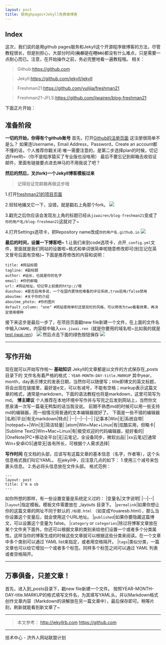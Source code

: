 ```yaml
---
layout: post
title: 使用ghpages+Jekyll免费做博客
---
```


Index
-
这次，我们说的是用github pages服务和Jekyll这个开源程序做博客的方法，尽管教程很长，但是别担心，大部分时间(~~我都是在瞎bb~~)都没有什么难点，只是需要一点耐心而已。注意，在开始操作之前，务必完整地看一遍教程哦。
相关：

> Github:https://github.com

> Jekyll:https://github.com/jekyll/jekyll

> Freshman21:https://github.com/yulijia/freshman21

> Freshman21-JFLS:https://github.com/jiwairen/blog-freshman21

下面正片开始：

准备阶段
-
**一切的开始，你得有个github账号**
首先，打开[Github的注册页面](https://github.com/join)
这注册很简单不是么？
如果连Username，Email Address，Password，Create an account都不懂的话，个人推荐你戳关闭
唯一需要注意的，是第二步选择plan的时候，切记选Free哟~（你不是程序猿买了专业版也没啥用）
最后不要忘记到邮箱去收验证邮件，里面有链接要点进去神马的不用我说了吧？

**然后的然后，叉(fork)一个Jekyll博客模板过来**
>记得验证完邮箱再做这步哦

1.打开[freshman21的项目页面](https://github.com/jiwairen/blog-freshman21)

2.轻轻地~~插~~叉它一下，没错，就是戳右上角那个fork。
![](http://ww3.sinaimg.cn/mw690/ec922a76jw1f0fo02y5dsj20tn02wt8p.jpg)

3.戳完之后你应该会发现左上角的标题已经从`jiwairen/blog-freshman21`变成了`你的用户名/blog-freshman21`这就对了~

4.打开Settings选项卡，把Repository name改成`你的用户名.github.io`
![](http://ww2.sinaimg.cn/mw690/ec922a76jw1f0fo4ye3ufj20jx078dg5.jpg)


**最后的时间，设置一下博客吧~**
1.让我们来到code选项卡，点开`_config.yml`文件，里面就是我们网站的设置啦~格式和单词很简单呢随意修改即可(别忘记在英文冒号后面有空格)~
下面是推荐修改的内容和说明：
```
title: #网站标题
tagline: #副标题
author: #站长，也就是你的名字
email: #你的邮箱
url: #网站地址，切记带上前面的http://哦
duoshuo: #是否启用多说，一个在国内更快但难看的评论系统,true启用/false禁用
aboutme: #关于你的介绍
aboutme_photo: #你的图片
default_column: "one" #网站使用单栏还是双栏的风格，可以修改为two看看效果，再决定使用哪种
```
接下来这步是最后一步了，在项目页面戳new file新建一个文件，在上面的文件名中输入`CNAME`，内容框中输入`xxx.jiwai.ren`（就是你要用的域名啦~比如我的就是[test.jiwai.ren](http://test.jiwai.ren)）
![](http://ww3.sinaimg.cn/mw690/ec922a76jw1f0foeryxayj209h03ya9y.jpg)
然后点击下面的绿色按钮保存
![](http://ww1.sinaimg.cn/mw690/ec922a76jw1f0fofl0pvjj20k709bmxe.jpg)

***

写作开始
-
现在就可以开始写作啦～
**基础知识**
Jekyll的文章都是以文件的方式保存在_posts目录下的
文件名有着严格的格式：`YEAR-MONTH-DAY-title.MARKUP`
其中year，month，day表示博文的发表日期，当然你可以随便写；title即博文的英文标题，将会出现在链接里，最好是e文，可以有减号，不能有空格；markup表示这篇文章的格式，通常是markdown，下面的语法教程也将是markdown，这里可简写为md。
**博主建议**
个人推荐在本地环境中写作并与写完之后发到网站上，当然你文思泉涌一次写一篇毫无鸭梨的话当我没说。
前期不熟悉md的时候可以用一些支持md的编辑器，而一般情况用普通的文本编辑器就好了。
下面是一些不错的编辑器
|名称|平台|有无markdown|特点|
|--|--|--|--|
|记事本|Win|无|系统自带|
|notepad++|Win|无|简洁轻量|
|atom|Win+Mac+Linux|有|炫酷实用，但略卡|
|Sublime Text2|Win+Mac+Linux|有|极受欢迎的代码编辑器，挺好看的|
|OneNote|PC+移动全平台|无|云笔记，全设备同步，微软出品|
|xx云笔记|通常Win+安卓iOS|通常无|各有所长，可根据个人需求选择|

**写作时间**
在文档的头部，应该写有这篇文章的基本信息（名字，作者等），这个头信息格式我们叫它YAML。
在jekyll中，应注意几点的如下：
1.使用三个减号来包裹头信息。
2.务必将头信息放在文件头部。
格式范例：
```
---
layout: post
title: I'm a sb
---
```
如你所想的那样，有一些设置变量是系统定义过的：
|变量名|文字说明|
|--|--|
|`layout`|指定模板。模板文件需要放在 _layouts 目录下。
|`permalink`|如果你想让你的这篇文章的网址不同于默认的 `/标题.html` （如变成Youaresb.html），那么当你设置这个变量后，就会使用这个URL地址。
|`published`|如果你要隐藏这篇博文，可以设置这个变量为 false。
|`category` or `categories`|除过将博客文章放在某个文件夹下面外，你还可以根据文章的类别来给他们设置一个或者多个分类属性。这样当你的博客生成的时候这些文章就可以根据这些分类来阅读。在一个文章中多个类别可以通过 YAML list来指定，或者用空格隔开。
|`tags`|类似分类，一篇文章也可以给它增加一个或者多个标签。同样多个标签之间可以通过 YAML 列表或者空格隔开。

***

万事俱备，只差文章！
-
首先，进入到_posts目录下，戳new file新建一个文件。
按照YEAR-MONTH-DAY-title.MARKUP的格式填写文件名，为其填写YAML头，并以Markdown格式创作文章内容（Markdown的讲解放在另一篇文章中），最后保存即可。稍等片刻，刷新就能看到新文章了~

***

>本文参考：
>http://jekyllrb.com
>https://github.com

***

技术中心 - 济外人网站联盟计划


